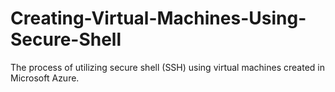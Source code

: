 # Creating-Virtual-Machines-Using-Secure-Shell
The process of utilizing secure shell (SSH) using virtual machines created in Microsoft Azure.
